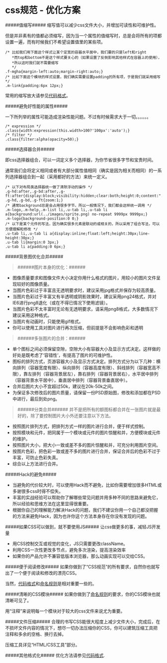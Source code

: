 css规范 - 优化方案
============

#####值缩写#####
缩写值可以减少css文件大小，并增加可读性和可维护性。

但是并非素有的值都必须缩写，因为当一个属性的值缩写时，总是会将所有的项都设置一遍，而有时候我们不希望设置值里的某些项。
	
	/* 比如我们用下面这个样式让某个定宽的容器水平居中，我们要的只是left和right
	   *而top和bottom不是这个样式要关心的（如果设置了反倒影响其他样式在容器上的使用），
	   *所以这时我们就不需要缩写
	   */
	.f-mgha{margin-left:auto;margin-right:auto;}
	/* 比如下面这个模块的样式设置，我们确实需要设置padding的所有项，于是我们就采用缩写 */
	.m-link{padding:6px 12px;}
常用的缩写放大请参见[代码格式](Css_format.md)。

#####避免好性能的属性#####

一下所列举的属性可能造成渲染性能问题。不过有时候需求大于一切。。。。。。

	/* expression */
	.class{width:expression(this.width>100?'100px':'auto');}
	/* filter */
	.class{filter:alpha(opacity=50);}

#####选择器合并#####

即css选择器组合，可以一词定义多个选择器，为你节省很多字节和宝贵时间。

通常我们会将定义相同或者有大部分属性值相同（确实是因为相关而相同）的一系列选择器组合到一起（采用都好的方法）来统一定义。

	/* 以下对布局类选择器统一做了清除浮动的操作 */
	.g-hd:after,.g-bd:after,.g-ft:after{display:block;visibility:hidden;clear:both;height:0;content:".";}
	.g-hd,.g-bd,.g-ft{zoom:1;}
	/* 通常background总是会占用很多字节，所以一般情况下，我们都会这样统一调用 */
	.m-logo,.m-help,.m-list li,.u-tab li,.u-tab li a{background:url(../images/sprite.png) no-repeat 9999px 9999px;}
	.m-logo{background-position:0 0;}
	/* 以下是某个元件的写法，因为确实很多元素是联动的或相关的，所以采用了组合写法，可以方便理解和修改 */
	.u-tab li,.u-tab li a{display:inline;float:left;height:30px;line-height:30px;}
	.u-tab li{margin:0 3px;}
	.u-tab li a{padding:0 6px;}

#####背景图优化合并#####
>######图片本身的优化：######
*	图像质量要求和图像文件大小决定你用什么格式的图片，用较小的图片文件呈现较好的图像质量。
*	当图片色彩过于丰富且无透明要求时，建议采用jpg格式并保存为较高质量。
*	当图片色彩过于丰富又有半透明或阴影效果时，建议采用png24格式，并对IE6进行png8退化（或在不得已情况下使用滤镜）。
*	当图片色彩不太丰富时无论有无透明要求，请采用png8格式，大多数情况下建议采用这种格式。
*	当图片有动画时，只能使用gif格式。
*	你可以使用工具对图片进行再次压缩，但前提是不会影响色彩和透明
>######多张图片的合并：######
*	单个图标之间必须保留空隙，空隙大小有容器大小及显示方式决定。这样做的好处是既考虑了‘容错性’，有提高了图片的可维护性。
*	图标的排列方式，页游容器大小及显示方式决定。排列方式分为以下几种：横向排列（容器宽度有限）、纵向排列（容器高度有限）、斜线排列（容器宽高不限），靠左排列（容器背景居左），靠右排列（容器背景居右），水平居中排列（容器背景水平居中），垂直居中排列（容器背景垂直居中）。
*	合并后图片大小不宜超过50k，建议在20k-50k之间。
*	为保证多次修改后的图片质量，请保留一份PSD原始图，修改和添加都在PSD中进行，最后到处png。
>######分类合并######
并不是把所有的额图标都合并在一张图片就是最好的，除了要控制图片大小外还要注意以下方法。
>
*	按照图片排列方式，把排列方式一样的图片进行合并，便于样式控制。
*	按照模块和元件，把同属于一个模块或元件的图片惊醒和并，方便模块或元件的维护。
*	按照图片大小，把大小一致或差不多的图片惊醒和并，可充分利用图片空间。
*	按图片色彩，把色彩一致或差不多的图片进行合并，保证合并后的色彩不过于丰富，可防止色彩失真。
*	综合以上方法进行合并。

#####Hack的避免#####

*	当避免的代价较大时，可以使用Hack而不避免，比如你需要增加很多HTML或多谢很多css时得不偿失。
*	丰富的实战经验可以帮助你了解哪些常见问题并用多种不同的思路来避免它，所以经验和思维方法在这里显得很重要。
*	根据你自己的理解能力解决Hack的问题，我们不建议你用一个自己都没把握的方法来避免Hack，因为也许你这个方法本身存在你没有发现的问题。

#####如果CSS可以做到，就不要使用JS#####
让css做更多的事，减轻JS开发量

*	用CSS控制交互或视觉的变化，JS只需要更改className。
*	利用CSS一次性更改多节点，避免多次渲染，提高渲染效率
*	如果你的产品允许不兼容低版本浏览器，那么动画实现可以交给CSS。

#####便于阅读修改#####
如果你做到了“CSS规范”的所有要求，自然你也就写出了一个便于阅读和修改的漂亮CSS。

当然，[代码格式](Css_format.md "代码格式")和[命名规则](Css_Name.md "命名规则")是相对重要一些的。

#####清晰的CSS模块#####
如果你做到了[命名规则](Css_Name.md "命名规则")的要求，你的CSS模块也就清晰可见了。

用“注释”来说明每一个模块对于较大的css文件来说尤为重要。

#####文件压缩#####
合理的书写CSS能很大程度上减少文件大小，完成后，在不损坏文件内容的情况下，想尽一切办法压缩你的CSS，你可以建筑压缩工具把注释和多余的空格、换行去掉。

压缩工具详见“HTML/CSS工具”部分。

#####其他格式化#####
优化方法请参见[代码格式](Css_format.md "代码格式").
